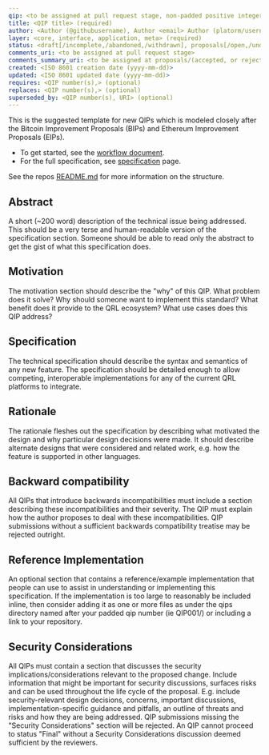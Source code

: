 ```yaml
---
qip: <to be assigned at pull request stage, non-padded positive integer>
title: <QIP title> (required)
author: <Author (@githubusername), Author <email> Author (platorm/username), Author> (required, can be plural, format defined in order of preference)
layer: <core, interface, application, meta> (required)
status: <draft[/incomplete,/abandoned,/withdrawn], proposals[/open,/under_discussion,/accepted[/available,/in_development,/awaiting_hardfork,/completed]/deferred,/rejected]> (required)
comments_uri: <to be assigned at pull request stage>
comments_summary_uri: <to be assigned at proposals/(accepted, or rejected) stage> 
created: <ISO 8601 creation date (yyyy-mm-dd)>
updated: <ISO 8601 updated date (yyyy-mm-dd)>
requires: <QIP number(s),> (optional)
replaces: <QIP number(s),> (optional)
superseded_by: <QIP number(s), URI> (optional)
---
```


This is the suggested template for new QIPs which is modeled closely after the Bitcoin Improvement Proposals (BIPs) and Ethereum Improvement Proposals (EIPs).

- To get started, see the [workflow document](qip-workflow.md).
- For the full specification, see [specification](qip-specification.md) page.

See the repos [README.md](README.md) for more information on the structure.

## Abstract

A short (~200 word) description of the technical issue being addressed. This should be a very terse and human-readable version of the specification section. Someone should be able to read only the abstract to get the gist of what this specification does.

## Motivation

The motivation section should describe the "why" of this QIP. What problem does it solve? Why should someone want to implement this standard? What benefit does it provide to the QRL ecosystem? What use cases does this QIP address?

## Specification

The technical specification should describe the syntax and semantics of any new feature. The specification should be detailed enough to allow competing, interoperable implementations for any of the current QRL platforms to integrate.

## Rationale

The rationale fleshes out the specification by describing what motivated the design and why particular design decisions were made. It should describe alternate designs that were considered and related work, e.g. how the feature is supported in other languages.

## Backward compatibility

All QIPs that introduce backwards incompatibilities must include a section describing these incompatibilities and their severity. The QIP must explain how the author proposes to deal with these incompatibilities. QIP submissions without a sufficient backwards compatibility treatise may be rejected outright.

## Reference Implementation

An optional section that contains a reference/example implementation that people can use to assist in understanding or implementing this specification. If the implementation is too large to reasonably be included inline, then consider adding it as one or more files as under the qips directory named after your padded qip number (ie QIP001/) or including a link to your repository.

## Security Considerations

All QIPs must contain a section that discusses the security implications/considerations relevant to the proposed change. Include information that might be important for security discussions, surfaces risks and can be used throughout the life cycle of the proposal. E.g. include security-relevant design decisions, concerns, important discussions, implementation-specific guidance and pitfalls, an outline of threats and risks and how they are being addressed. QIP submissions missing the "Security Considerations" section will be rejected. An QIP cannot proceed to status "Final" without a Security Considerations discussion deemed sufficient by the reviewers.